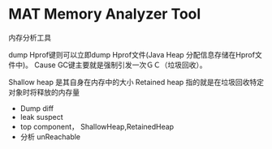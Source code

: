 # MAT Memory Analyzer Tool
内存分析工具

dump Hprof键则可以立即dump Hprof文件(Java Heap 分配信息存储在Hprof文件中)。 Cause GC键主要就是强制引发一次ＧＣ（垃圾回收）。

Shallow heap 是其自身在内存中的大小
Retained heap 指的就是在垃圾回收特定对象时将释放的内存量

- Dump diff
- leak suspect
- top component， ShallowHeap,RetainedHeap
- 分析 unReachable

